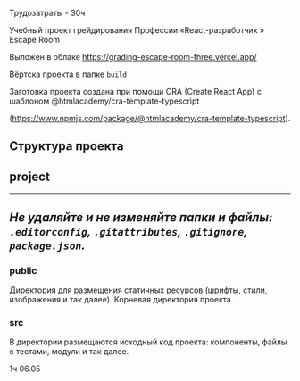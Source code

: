 Трудозатраты - 30ч

Учебный проект грейдирования Профессии  «React-разработчик » Escape Room

Выложен в облаке https://grading-escape-room-three.vercel.app/


Вёртска проекта в папке `build`

Заготовка проекта создана при помощи CRA (Create React App) с шаблоном @htmlacademy/cra-template-typescript

(https://www.npmjs.com/package/@htmlacademy/cra-template-typescript).


## Структура проекта


## project

---
_Не удаляйте и не изменяйте папки и файлы:_
_`.editorconfig`, `.gitattributes`, `.gitignore`, `package.json`._
---


### public

Директория для размещения статичных ресурсов (шрифты, стили, изображения и так далее). Корневая директория проекта.


### src

В директории размещаются исходный код проекта: компоненты, файлы с тестами, модули и так далее.


1ч
06.05
